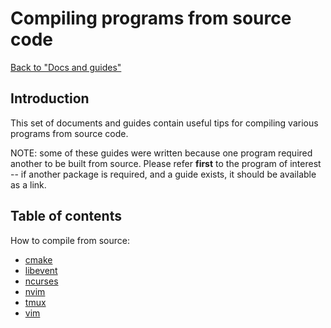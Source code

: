 Compiling programs from source code
===================================

[Back to "Docs and guides"](../README.md)

Introduction
------------

This set of documents and guides contain useful tips for compiling various programs from source code.

NOTE: some of these guides were written because one program required another to be built from source. Please refer **first** to the program of interest -- if another package is required, and a guide exists, it should be available as a link.

Table of contents
-----------------

How to compile from source:
- [cmake](compile-cmake.md)
- [libevent](compile-libevent.md)
- [ncurses](compile-ncurses.md)
- [nvim](compile-nvim.md)
- [tmux](compile-tmux.md)
- [vim](compile-vim.md)
